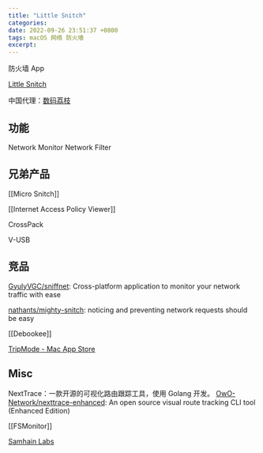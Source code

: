 ```yaml
---
title: "Little Snitch"
categories:
date: 2022-09-26 23:51:37 +0800
tags: macOS 网络 防火墙
excerpt:
---
```


防火墙 App

[Little Snitch](https://www.obdev.at/products/littlesnitch/index.html)

中国代理：[数码荔枝](https://www.lizhi.io)

## 功能
Network Monitor
Network Filter


## 兄弟产品

[[Micro Snitch]]

[[Internet Access Policy Viewer]]

CrossPack

V-USB


## 竞品

[GyulyVGC/sniffnet](https://github.com/GyulyVGC/sniffnet): Cross-platform application to monitor your network traffic with ease

[nathants/mighty-snitch](https://github.com/nathants/mighty-snitch): noticing and preventing network requests should be easy

[[Debookee]]

[TripMode - Mac App Store](https://apps.apple.com/cn/app/tripmode/id1513400665?mt=12)

## Misc

NextTrace：一款开源的可视化路由跟踪工具，使用 Golang 开发。
[OwO-Network/nexttrace-enhanced](https://github.com/OwO-Network/nexttrace-enhanced): An open source visual route tracking CLI tool (Enhanced Edition)

[[FSMonitor]]

[Samhain Labs](https://www.la-samhna.de/index.html)

